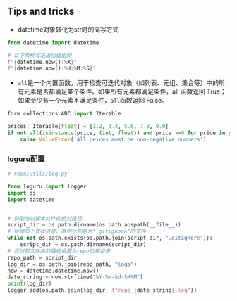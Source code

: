 ## Tips and tricks
* datetime对象转化为str时的简写方式
```python
from datetime import datetime

# 以下两种写法返回值相同
f"{datetime.now():%X}"
f"{datetime.now():%H:%M:%S}"
``` 

* `all`是一个内置函数，用于检查可迭代对象（如列表、元组、集合等）中的所有元素是否都满足某个条件。如果所有元素都满足条件，all 函数返回 True；如果至少有一个元素不满足条件，`all`函数返回 False。
```python
form collections.ABC import Iterable

prices: Iterable[float] = [1.2, 3.4, 5.6, 7.8, 9.0]
if not all(isinstance(price, (int, float)) and price >=0 for price in prices):
    raise ValueError('All peices must be non-negative numbers')
```
### loguru配置
```python
# repo/utils/log.py

from loguru import logger
import os
import datetime


# 获取当前脚本文件的绝对路径
script_dir = os.path.dirname(os.path.abspath(__file__))
# 持续向上查找目录，直到找到名为".gitignore"的文件
while not os.path.exists(os.path.join(script_dir, ".gitignore")):
    script_dir = os.path.dirname(script_dir)
# 将当前文件夹的路径设置为repo的根目录
repo_path = script_dir
log_dir = os.path.join(repo_path, "logs")
now = datetime.datetime.now()
date_string = now.strftime("%Y-%m-%d-%H%M")
print(log_dir)
logger.add(os.path.join(log_dir, f"repo_{date_string}.log"))

```
